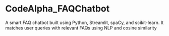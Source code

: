 # CodeAlpha_FAQChatbot
A smart FAQ chatbot built using Python, Streamlit, spaCy, and scikit-learn. It matches user queries with relevant FAQs using NLP and cosine similarity
